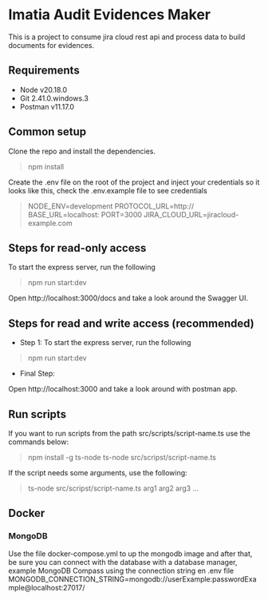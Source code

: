 # Imatia Audit Evidences Maker
This is a project to consume jira cloud rest api and process data to build documents for evidences.

## Requirements

- Node v20.18.0
- Git 2.41.0.windows.3
- Postman v11.17.0

## Common setup

Clone the repo and install the dependencies.

> npm install

Create the .env file on the root of the project and inject your credentials so it looks like this, check the .env.example file to see credentials

>   NODE_ENV=development
    PROTOCOL_URL=http://
    BASE_URL=localhost:
    PORT=3000
    JIRA_CLOUD_URL=jiracloud-example.com 

## Steps for read-only access

To start the express server, run the following

>   npm run start:dev

Open http://localhost:3000/docs and take a look around the Swagger UI.

## Steps for read and write access (recommended)

- Step 1: To start the express server, run the following

> npm run start:dev

- Final Step:

Open http://localhost:3000 and take a look around with postman app.

## Run scripts

If you want to run scripts from the path src/scripts/script-name.ts use the commands below:

>   npm install -g ts-node
    ts-node src/scripst/script-name.ts

If the script needs some arguments, use the following:

> ts-node src/scripst/script-name.ts arg1 arg2 arg3 ...

## Docker

### MongoDB

Use the file docker-compose.yml to up the mongodb image and after that, be sure you can connect with the database with a database manager, example MongoDB Compass using the connection string en .env file MONGODB_CONNECTION_STRING=mongodb://userExample:passwordExample@localhost:27017/